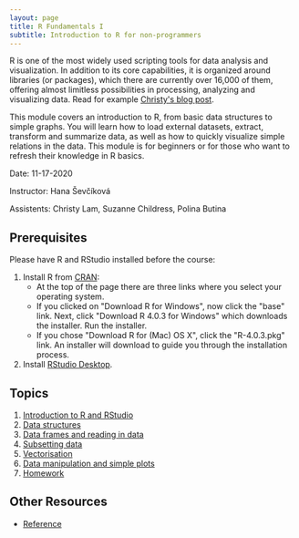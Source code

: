 ```yaml
---
layout: page
title: R Fundamentals I
subtitle: Introduction to R for non-programmers
---
```


R is one of the most widely used scripting tools for data analysis and visualization. In addition to its core capabilities, it is organized around libraries (or packages), which there are currently over 16,000 of them, offering almost limitless possibilities in processing, analyzing and visualizing data. Read for example [Christy's blog post](http://psrc.github.io/2020/Why-I-like-R).  

This module covers an introduction to R, from basic data structures to simple graphs. You will learn how to load external datasets, extract, transform and summarize data, as well as how to quickly visualize simple relations in the data. This module is for beginners or for those who want to refresh their knowledge in R basics.

Date: 11-17-2020

Instructor: Hana Ševčíková

Assistents: Christy Lam, Suzanne Childress, Polina Butina


## Prerequisites

Please have R and RStudio installed before the course:

1. Install R from [CRAN](https://cran.r-project.org/):
    * At the top of the page there are three links where you select your operating system.
    * If you clicked on "Download R for Windows", now click the "base" link.  Next, click "Download R 4.0.3 for Windows" which downloads the installer. Run the installer. 
    * If you chose "Download R for (Mac) OS X", click the "R-4.0.3.pkg" link. An installer will download to guide you through the installation process.
2. Install [RStudio Desktop](https://rstudio.com/products/rstudio/download).



## Topics

1.  [Introduction to R and RStudio](01-rstudio-intro.html)
2.  [Data structures](02-data-structures-part1.html)
3.  [Data frames and reading in data](03-data-structures-part2.html)
4.  [Subsetting data](04-data-subsetting.html)
5.  [Vectorisation](05-vectorisation.html)
6.  [Data manipulation and simple plots](06-data-manip.html)
7.  [Homework](07-home_work.html)


## Other Resources

*   [Reference](reference.html)

